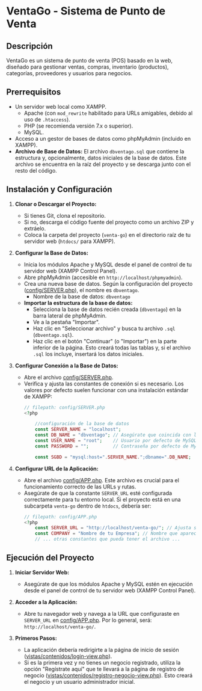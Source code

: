 # VentaGo - Sistema de Punto de Venta

## Descripción
VentaGo es un sistema de punto de venta (POS) basado en la web, diseñado para gestionar ventas, compras, inventario (productos), categorías, proveedores y usuarios para negocios.

## Prerrequisitos
*   Un servidor web local como XAMPP.
    *   Apache (con `mod_rewrite` habilitado para URLs amigables, debido al uso de `.htaccess`).
    *   PHP (se recomienda versión 7.x o superior).
    *   MySQL.
*   Acceso a un gestor de bases de datos como phpMyAdmin (incluido en XAMPP).
*   **Archivo de Base de Datos:** El archivo `dbventago.sql` que contiene la estructura y, opcionalmente, datos iniciales de la base de datos. Este archivo se encuentra en la raíz del proyecto y se descarga junto con el resto del código.

## Instalación y Configuración

1.  **Clonar o Descargar el Proyecto:**
    *   Si tienes Git, clona el repositorio.
    *   Si no, descarga el código fuente del proyecto como un archivo ZIP y extráelo.
    *   Coloca la carpeta del proyecto (`venta-go`) en el directorio raíz de tu servidor web (`htdocs/` para XAMPP).

2.  **Configurar la Base de Datos:**
    *   Inicia los módulos Apache y MySQL desde el panel de control de tu servidor web (XAMPP Control Panel).
    *   Abre phpMyAdmin (accesible en `http://localhost/phpmyadmin`).
    *   Crea una nueva base de datos. Según la configuración del proyecto ([config/SERVER.php](config/SERVER.php)), el nombre es `dbventago`.
        *   Nombre de la base de datos: `dbventago`
    *   **Importar la estructura de la base de datos:**
        *   Selecciona la base de datos recién creada (`dbventago`) en la barra lateral de phpMyAdmin.
        *   Ve a la pestaña "Importar".
        *   Haz clic en "Seleccionar archivo" y busca tu archivo `.sql` (`dbventago.sql`).
        *   Haz clic en el botón "Continuar" (o "Importar") en la parte inferior de la página. Esto creará todas las tablas y, si el archivo `.sql` los incluye, insertará los datos iniciales.

3.  **Configurar Conexión a la Base de Datos:**
    *   Abre el archivo [config/SERVER.php](config/SERVER.php).
    *   Verifica y ajusta las constantes de conexión si es necesario. Los valores por defecto suelen funcionar con una instalación estándar de XAMPP:
        ```php
        // filepath: config/SERVER.php
        <?php

            //configuración de la base de datos
            const SERVER_NAME = "localhost";
            const DB_NAME = "dbventago"; // Asegúrate que coincida con la BD creada
            const USER_NAME = "root";    // Usuario por defecto de MySQL en XAMPP
            const PASSWORD = "";         // Contraseña por defecto de MySQL en XAMPP

            const SGBD = "mysql:host=".SERVER_NAME.";dbname=".DB_NAME;
        ```

4.  **Configurar URL de la Aplicación:**
    *   Abre el archivo [config/APP.php](config/APP.php). Este archivo es crucial para el funcionamiento correcto de las URLs y rutas.
    *   Asegúrate de que la constante `SERVER_URL` esté configurada correctamente para tu entorno local. Si el proyecto está en una subcarpeta `venta-go` dentro de `htdocs`, debería ser:
        ```php
        // filepath: config/APP.php
        <?php
            const SERVER_URL = "http://localhost/venta-go/"; // Ajusta si tu proyecto está en otra ruta
            const COMPANY = "Nombre de tu Empresa"; // Nombre que aparecerá en el título y otros lugares
            // ... otras constantes que pueda tener el archivo ...
        ```

## Ejecución del Proyecto

1.  **Iniciar Servidor Web:**
    *   Asegúrate de que los módulos Apache y MySQL estén en ejecución desde el panel de control de tu servidor web (XAMPP Control Panel).

2.  **Acceder a la Aplicación:**
    *   Abre tu navegador web y navega a la URL que configuraste en `SERVER_URL` en [config/APP.php](config/APP.php). Por lo general, será:
        `http://localhost/venta-go/`.

3.  **Primeros Pasos:**
    *   La aplicación debería redirigirte a la página de inicio de sesión ([vistas/contenidos/login-view.php](vistas/contenidos/login-view.php)).
    *   Si es la primera vez y no tienes un negocio registrado, utiliza la opción "Regístrate aquí" que te llevará a la página de registro de negocio ([vistas/contenidos/registro-negocio-view.php](vistas/contenidos/registro-negocio-view.php)). Esto creará el negocio y un usuario administrador inicial.
